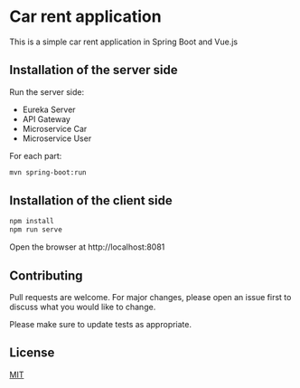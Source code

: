 # Car rent application

This is a simple car rent application in Spring Boot and Vue.js

## Installation of the server side

Run the server side:

* Eureka Server
* API Gateway
* Microservice Car
* Microservice User

For each part:
```bash
mvn spring-boot:run
```

## Installation of the client side

```python
npm install
npm run serve
```

Open the browser at http://localhost:8081

## Contributing
Pull requests are welcome. For major changes, please open an issue first to discuss what you would like to change.

Please make sure to update tests as appropriate.

## License
[MIT](https://choosealicense.com/licenses/mit/)
